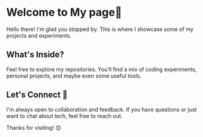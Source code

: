 # Welcome to My page🌟
Hello there! I'm glad you stopped by. This is where I showcase some of my projects and experiments.

## What's Inside?
Feel free to explore my repositories. You'll find a mix of coding experiments, personal projects, and maybe even some useful tools.

## Let's Connect 🤝
I'm always open to collaboration and feedback. If you have questions or just want to chat about tech, feel free to reach out.

Thanks for visiting! 😊
